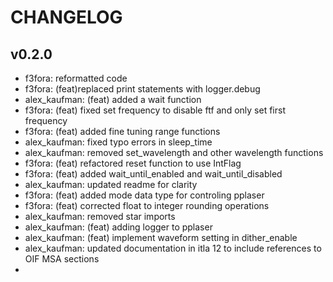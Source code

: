# CHANGELOG

## v0.2.0

- f3fora: reformatted code
- f3fora: (feat)replaced print statements with logger.debug
- alex_kaufman: (feat) added a wait function
- f3fora: (feat) fixed set frequency to disable ftf and only set first frequency
- f3fora: (feat) added fine tuning range functions
- alex_kaufman: fixed typo errors in sleep_time
- alex_kaufman: removed set_wavelength and other wavelength functions
- f3fora: (feat) refactored reset function to use IntFlag
- f3fora: (feat) added wait_until_enabled and wait_until_disabled
- alex_kaufman: updated readme for clarity
- f3fora: (feat) added mode data type for controling pplaser
- f3fora: (feat) corrected float to integer rounding operations
- alex_kaufman: removed star imports
- alex_kaufman: (feat) adding logger to pplaser
- alex_kaufman: (feat) implement waveform setting in dither_enable
- alex_kaufman: updated documentation in itla 12 to include references to OIF MSA sections
-
